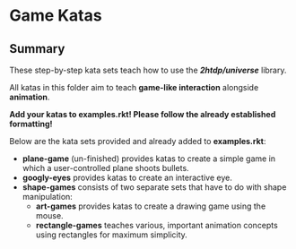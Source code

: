 # Game Katas

## Summary 

These step-by-step kata sets teach how to use the ___2htdp/universe___ library.

All katas in this folder aim to teach __game-like interaction__ alongside __animation__.

__Add your katas to examples.rkt! Please follow the already established formatting!__

Below are the kata sets provided and already added to __examples.rkt__:
  - __plane-game__ (un-finished) provides katas to create a simple game in which a user-controlled plane shoots bullets.
  - __googly-eyes__ provides katas to create an interactive eye.
  - __shape-games__ consists of two separate sets that have to do with shape manipulation:
    - __art-games__ provides katas to create a drawing game using the mouse.
    - __rectangle-games__ teaches various, important animation concepts using rectangles for maximum simplicity.

